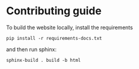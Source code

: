 # Contributing guide

To build the website locally, install the requirements

    pip install -r requirements-docs.txt

and then run sphinx:

    sphinx-build . build -b html
